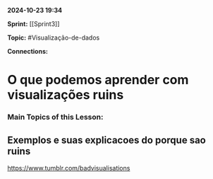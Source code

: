 
**2024-10-23 19:34**

**Sprint:** [[Sprint3]]

**Topic:** #Visualização-de-dados 

**Connections:** 

# **O que podemos aprender com visualizações ruins**
### Main Topics of this Lesson:



## **Exemplos e suas explicacoes do porque sao ruins**

https://www.tumblr.com/badvisualisations







